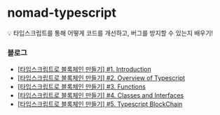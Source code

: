 # nomad-typescript
💡 타입스크립트를 통해 어떻게 코드를 개선하고, 버그를 방지할 수 있는지 배우기!
### 블로그
- <a href="https://velog.io/@min5x5/%ED%83%80%EC%9E%85%EC%8A%A4%ED%81%AC%EB%A6%BD%ED%8A%B8%EB%A1%9C-%EB%B8%94%EB%A1%9D%EC%B2%B4%EC%9D%B8-%EB%A7%8C%EB%93%A4%EA%B8%B0-1.-Introduction">[타입스크립트로 블록체인 만들기] #1. Introduction</a>
- <a href="https://velog.io/@min5x5/%ED%83%80%EC%9E%85%EC%8A%A4%ED%81%AC%EB%A6%BD%ED%8A%B8%EB%A1%9C-%EB%B8%94%EB%A1%9D%EC%B2%B4%EC%9D%B8-%EB%A7%8C%EB%93%A4%EA%B8%B0-2.-Overview-of-Typescript">[타입스크립트로 블록체인 만들기] #2. Overview of Typescript</a>
- <a href="https://velog.io/@min5x5/%ED%83%80%EC%9E%85%EC%8A%A4%ED%81%AC%EB%A6%BD%ED%8A%B8%EB%A1%9C-%EB%B8%94%EB%A1%9D%EC%B2%B4%EC%9D%B8-%EB%A7%8C%EB%93%A4%EA%B8%B0-3.-Functions">[타입스크립트로 블록체인 만들기] #3. Functions</a>
- <a href="https://velog.io/@min5x5/%ED%83%80%EC%9E%85%EC%8A%A4%ED%81%AC%EB%A6%BD%ED%8A%B8%EB%A1%9C-%EB%B8%94%EB%A1%9D%EC%B2%B4%EC%9D%B8-%EB%A7%8C%EB%93%A4%EA%B8%B0-4.-Classes-and-Interfaces">[타입스크립트로 블록체인 만들기] #4. Classes and Interfaces</a>
- <a href="https://velog.io/@min5x5/%ED%83%80%EC%9E%85%EC%8A%A4%ED%81%AC%EB%A6%BD%ED%8A%B8%EB%A1%9C-%EB%B8%94%EB%A1%9D%EC%B2%B4%EC%9D%B8-%EB%A7%8C%EB%93%A4%EA%B8%B0-5.-Typescript-BlockChain">[타입스크립트로 블록체인 만들기] #5. Typescript BlockChain</a>
